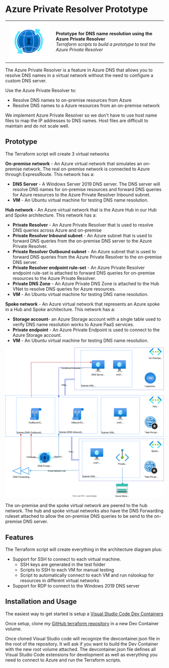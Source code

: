 # Azure Private Resolver Prototype

<table style="width: 100%; border-style: none;"><tr>
<td style="width: 140px; text-align: center;"><a href="https://learn.microsoft.com/en-us/azure/dns/dns-private-resolver-overview"><img width="130px" src="./docs/images/dns-private-resolver-logo.png" alt="Azure Private Resolver logo"/></a></td>
<td>
<strong>Prototype for DNS name resolution using the Azure Private Resolver</strong><br />
<i>Terraform scripts to build a prototype to test the Azure Private Resolver</i><br />
</td>
</tr></table>

The Azure Private Resolver is a feature in Azure DNS that allows you to resolve DNS names in a virtual network without the need to configure a custom DNS server. 

Use the Azure Private Resolver to:
- Resolve DNS names to on-premise resources from Azure 
- Resolve DNS names to a Azure resources from an on-premise network

We implement Azure Private Resolver so we don't have to use host name files to map the IP addresses to DNS names. Host files are difficult to maintain and do not scale well.

## Prototype

The Terraform script will create 3 virtual networks

**On-premise network** - An Azure virtual network that simulates an on-premise network. The real on-premise network is connected to Azure through ExpressRoute. This network has a:
  - **DNS Server** - A Windows Server 2019 DNS server. The DNS server will resolve DNS names for on-premise resources and forward DNS queries for Azure resources to the Azure Private Resolver Inbound subnet.
  - **VM** - An Ubuntu virtual machine for testing DNS name resolution.

**Hub network** - An Azure virtual network that is the Azure Hub in our Hub and Spoke architecture. This network has a:
- **Private Resolver** - An Azure Private Resolver that is used to resolve DNS queries across Azure and on-premise
- **Private Resolver Inbound subnet** - An Azure subnet that is used to forward DNS queries from the on-premise DNS server to the Azure Private Resolver.
- **Private Resolver Outbound subnet** - An Azure subnet that is used to forward DNS queries from the Azure Private Resolver to the on-premise DNS server.
- **Private Resolver endpoint rule-set** - An Azure Private Resolver endpoint rule-set is attached to forward DNS queries for on-premise resources to the Azure Private Resolver.
- **Private DNS Zone** - An Azure Private DNS Zone is attached to the Hub VNet to resolve DNS queries for Azure resources.
- **VM** - An Ubuntu virtual machine for testing DNS name resolution.
    
**Spoke network** - An Azure virtual network that represents an Azure spoke in a Hub and Spoke architecture. This network has a: 
  - **Storage account**- an Azure Storage account with a single table used to verify DNS name resolution works to Azure PaaS services.
  - **Private endpoint** - An Azure Private Endpoint is used to connect to the Azure Storage account.
  - **VM** - An Ubuntu virtual machine for testing DNS name resolution.

![Alt text](docs/images/private-resolver-prototype.svg)

The on-premise and the spoke virtual network are peered to the hub network. The hub and spoke virtual networks also have the DNS Forwarding ruleset attached to allow the on-premise DNS queries to be send to the on-premise DNS server. 

## Features

The Terraform script will create everything in the architecture diagram plus:
- Support for SSH to connect to each virtual machine. 
  - SSH keys are generated in the test folder
  - Scripts to SSH to each VM for manual testing
  - Script to automatically connect to each VM and run nslookup for resources in different virtual networks
- Support for RDP to connect to the Windows 2019 DNS server

## Installation and Usage

The easiest way to get started is setup a [Visual Studio Code Dev Containers](https://code.visualstudio.com/docs/devcontainers/containers)

Once setup, clone my [GitHub terraform repository](https://github.com/scottmillers/terraform) in a new Dev Container volume.

Once cloned Visual Studio code will recognize the devcontainer.json file in the root of the repository.  It will ask if you want to build the Dev Container with the new root volume attached. The devcontainer.json file defines all Visual Studio Code extensions for development as well as everything you need to connect to Azure and run the Terraform scripts. 

 



